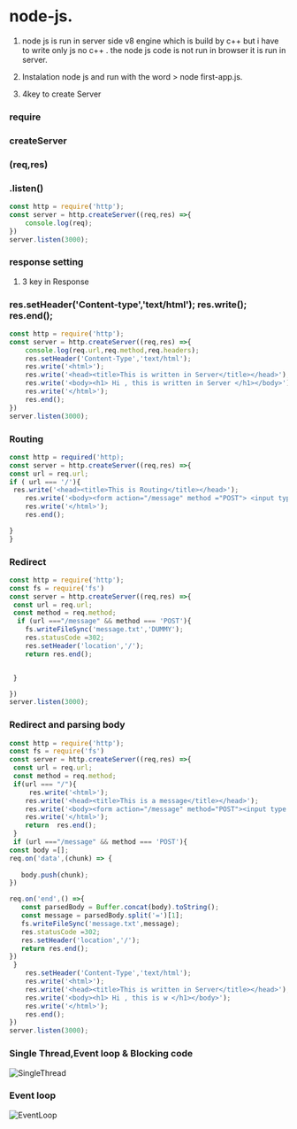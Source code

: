 # node-js.
1. node js is run in server side v8 engine which is build by c++ but i have to write only js no c++ . the node js code is not run in browser it is run in server.
 
 
2. Instalation node js and run with the word > node first-app.js.
3. 4key to create Server
### require
### createServer
### (req,res) 
### .listen()
```javascript
const http = require('http');
const server = http.createServer((req,res) =>{
    console.log(req);
})
server.listen(3000);

```
### response setting
1. 3 key in Response  
### res.setHeader('Content-type','text/html'); res.write(); res.end();
```javascript
const http = require('http');
const server = http.createServer((req,res) =>{
    console.log(req.url,req.method,req.headers);
    res.setHeader('Content-Type','text/html');
    res.write('<html>');
    res.write('<head><title>This is written in Server</title></head>');
    res.write('<body><h1> Hi , this is written in Server </h1></body>');
    res.write('</html>');
    res.end();
})
server.listen(3000);
```
### Routing
```javascript  
const http = required('http);
const server = http.createServer((req,res) =>{
const url = req.url;
if ( url === '/'){
 res.write('<head><title>This is Routing</title></head>');
    res.write('<body><form action="/message" method ="POST"> <input type="text" name ="message" ><button type="submit"></button></form></body>');
    res.write('</html>');
    res.end();

}
}

```
### Redirect 
```javascript    
const http = require('http');
const fs = require('fs')
const server = http.createServer((req,res) =>{
 const url = req.url;
 const method = req.method;
  if (url ==="/message" && method === 'POST'){
    fs.writeFileSync('message.txt','DUMMY');
    res.statusCode =302;
    res.setHeader('location','/');
    return res.end();


 }

})
server.listen(3000);

```
### Redirect and parsing body
```javascript
const http = require('http');
const fs = require('fs')
const server = http.createServer((req,res) =>{
 const url = req.url;
 const method = req.method;
 if(url === "/"){
     res.write('<html>');
    res.write('<head><title>This is a message</title></head>');
    res.write('<body><form action="/message" method="POST"><input type = "text" name = "message"> <button type= "submit">Click here</button></form></body>');
    res.write('</html>');
    return  res.end();
 }
 if (url ==="/message" && method === 'POST'){
const body =[];
req.on('data',(chunk) => {
  
   body.push(chunk);
})

req.on('end',() =>{
   const parsedBody = Buffer.concat(body).toString();
   const message = parsedBody.split('=')[1];
   fs.writeFileSync('message.txt',message);
   res.statusCode =302;
   res.setHeader('location','/');
   return res.end();
})
 }
    res.setHeader('Content-Type','text/html');
    res.write('<html>');
    res.write('<head><title>This is written in Server</title></head>');
    res.write('<body><h1> Hi , this is w </h1></body>');
    res.write('</html>');
    res.end();
})
server.listen(3000);


```
### Single Thread,Event loop & Blocking code
![SingleThread](https://user-images.githubusercontent.com/67328056/100513993-70f92480-319b-11eb-8626-bd6b83c2b347.PNG)

### Event loop
![EventLoop](https://user-images.githubusercontent.com/67328056/100514064-d9e09c80-319b-11eb-9a10-270d7f08ba6d.PNG)





